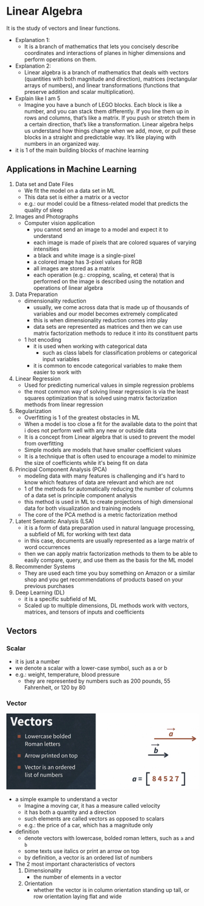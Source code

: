 # Linear Algebra
It is the study of vectors and linear functions.
- Explanation 1:
  - It is a branch of mathematics that lets you concisely describe coordinates and interactions of planes in higher dimensions and perform operations on them.
- Explanation 2:
  - Linear algebra is a branch of mathematics that deals with vectors (quantities with both magnitude and direction), matrices (rectangular arrays of numbers), and linear transformations (functions that preserve addition and scalar multiplication).
- Explain like I am 5
  - Imagine you have a bunch of LEGO blocks. Each block is like a number, and you can stack them differently. If you line them up in rows and columns, that’s like a matrix. If you push or stretch them in a certain direction, that’s like a transformation. Linear algebra helps us understand how things change when we add, move, or pull these blocks in a straight and predictable way. It’s like playing with numbers in an organized way.
- it is 1 of the main building blocks of machine learning
## Applications in Machine Learning
1. Data set and Date Files
    - We fit the model on a data set in ML
    - This data set is either a matrix or a vector
    - e.g.: our model could be a fitness-related model that predicts the quality of sleep
2. Images and Photographs
    - Computer vision application
      - you cannot send an image to a model and expect it to understand
      - each image is made of pixels that are colored squares of varying intensities
      - a black and white image is a single-pixel
      - a colored image has 3-pixel values for RGB
      - all images are stored as a matrix
      - each operation (e.g.: cropping, scaling, et cetera) that is performed on the image is described using the notation and operations of linear algebra 
3. Data Preparation
    - dimensionality reduction
      - usually, we come across data that is made up of thousands of variables and our model becomes extremely complicated
      - this is when dimensionality reduction comes into play
      - data sets are represented as matrices and then we can use matrix factorization methods to reduce it into its constituent parts
    - 1 hot encoding
      - it is used when working with categorical data
        - such as class labels for classification problems or categorical input variables
      - it is common to encode categorical variables to make them easier to work with
4. Linear Regression
    - Used for predicting numerical values in simple regression problems
    - the most common way of solving linear regression is via the least squares optimization that is solved using matrix factorization methods from linear regression
5. Regularization
    - Overfitting is 1 of the greatest obstacles in ML
    - When a model is too close a fit for the available data to the point that i does not perform well with any new or outside data
    - It is a concept from Linear algebra that is used to prevent the model from overfitting
    - Simple models are models that have smaller coefficient values
    - It is a technique that is often used to encourage a model to minimize the size of coefficients while it's being fit on data
6. Principal Component Analysis (PCA)
    - modeling data with many features is challenging and it's hard to know which features of data are relevant and which are not
    - 1 of the methods for automatically reducing the number of columns of a data set is principle component analysis
    - this method is used in ML to create projections of high dimensional data for both visualization and training models
    - The core of the PCA method is a metric factorization method
7. Latent Semantic Analysis (LSA)
    - it is a form of data preparation used in natural language processing, a subfield of ML for working with text data
    - in this case, documents are usually represented as a large matrix of word occurrences
    - then we can apply matrix factorization methods to them to be able to easily compare, query, and use them as the basis for the ML model
8. Recommender Systems
    - They are used each time you buy something on Amazon or a similar shop and you get recommendations of products based on your previous purchases
9. Deep Learning (DL)
    - it is a specific subfield of ML
    - Scaled up to multiple dimensions, DL methods work with vectors, matrices, and tensors of inputs and coefficients
## Vectors
### Scalar
- it is just a number
- we denote a scalar with a lower-case symbol, such as a or b
- e.g.: weight, temperature, blood pressure
  - they are represented by numbers such as 200 pounds, 55 Fahrenheit, or 120 by 80
### Vector
![Vectors](../images/vectors.png)
- a simple example to understand a vector
  - Imagine a moving car, it has a measure called velocity
  - it has both a quantity and a direction
  - such elements are called vectors as opposed to scalars
  - e.g.: the price of a car, which has a magnitude only
- definition
  - denote vectors with lowercase, bolded roman letters, such as `a` and `b`
  - some texts use italics or print an arrow on top
  - by definition, a vector is an ordered list of numbers
- The 2 most important characteristics of vectors
  1. Dimensionality
      - the number of elements in a vector
  2. Orientation
      - whether the vector is in column orientation standing up tall, or row orientation laying flat and wide
